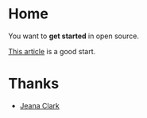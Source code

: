 # Home

You want to **get started** in open source.

 [This article][14ways] is a good start.

[14ways]: http://www.softwarequalityconnection.com/2012/03/14-ways-to-contribute-to-open-source-without-being-a-programming-genius-or-a-rock-star/

# Thanks

* [Jeana Clark](http://jeanaclark.org)
